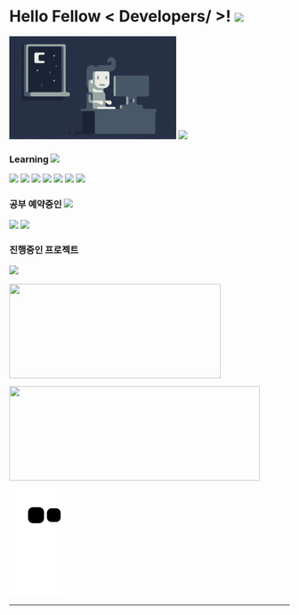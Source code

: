 <h1> Hello Fellow < Developers/ >! <img src = "https://raw.githubusercontent.com/MartinHeinz/MartinHeinz/master/wave.gif" width = 30px> </h1>

![nightCoding](https://raw.githubusercontent.com/AVS1508/AVS1508/master/assets/Night-Coding.gif)
<img src = "https://media0.giphy.com/media/KDDpcKigbfFpnejZs6/giphy.gif?cid=ecf05e47oy6f4zjs8g1qoiystc56cu7r9tb8a1fe76e05oty&rid=giphy.gif" width = 100px>
### Learning  <img src = "https://media2.giphy.com/media/QssGEmpkyEOhBCb7e1/giphy.gif?cid=ecf05e47a0n3gi1bfqntqmob8g9aid1oyj2wr3ds3mg700bl&rid=giphy.gif" width = 20px>
<p>
<span>
<img src="https://cdn.jsdelivr.net/gh/devicons/devicon@latest/icons/java/java-original.svg" width="35px">
<img src="https://cdn.jsdelivr.net/gh/devicons/devicon@latest/icons/kotlin/kotlin-original.svg" width="35px">
<img src="https://cdn.jsdelivr.net/gh/devicons/devicon@latest/icons/go/go-original.svg" width="35px">
<img src="https://cdn.jsdelivr.net/gh/devicons/devicon@latest/icons/spring/spring-original.svg" width="35px">
<img src="https://cdn.jsdelivr.net/gh/devicons/devicon@latest/icons/git/git-original.svg" width="35px">
<img src="https://cdn.jsdelivr.net/gh/devicons/devicon@latest/icons/kubernetes/kubernetes-plain.svg" width="35px">
<img src="https://cdn.jsdelivr.net/gh/devicons/devicon@latest/icons/apachekafka/apachekafka-original.svg" width="35px">
</span>

<p>

### 공부 예약중인  <img src = "https://media2.giphy.com/media/QssGEmpkyEOhBCb7e1/giphy.gif?cid=ecf05e47a0n3gi1bfqntqmob8g9aid1oyj2wr3ds3mg700bl&rid=giphy.gif" width = 20px>
<span>
<img src="https://cdn.jsdelivr.net/gh/devicons/devicon@latest/icons/mongodb/mongodb-original-wordmark.svg" width="35px">
<img src="https://cdn.jsdelivr.net/gh/devicons/devicon@latest/icons/redis/redis-original.svg" width="35px">
</span>

<p>

### 진행중인 프로젝트
<a href="https://github.com/TheCarbToon">
      <img class="img-concert" src="https://avatars.githubusercontent.com/u/97396627?s=200&v=4" width="35px">
</a>

<p>

<a href="https://github.com/nice7677">
  <img width=380 height=170 align="center" src="https://github-readme-stats.vercel.app/api/top-langs/?username=nice7677&theme=city_lights&hide=html,javascript&layout=compact" />
</a>

<p>

<a href="https://github.com/nice7677">
  <img width=450 height=170 align="center" src="https://github-readme-stats.vercel.app/api?username=nice7677&theme=city_lights&show_icons=true&bg_color=0D1117&hide_border=true" />
</a>
<div>
  <img src="https://raw.githubusercontent.com/nice7677/nice7677/output/github-contribution-grid-snake.svg" alt="snake"></center>
</div>

------
